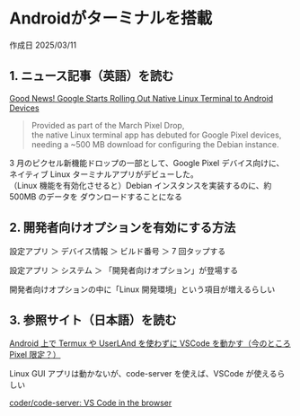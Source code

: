 # Androidがターミナルを搭載

作成日 2025/03/11

## 1. ニュース記事（英語）を読む

[Good News! Google Starts Rolling Out Native Linux Terminal to Android Devices](https://news.itsfoss.com/google-android-linux-terminal-rollout/)

> Provided as part of the March Pixel Drop,\
> the native Linux terminal app has debuted for Google Pixel devices,\
> needing a ~500 MB download for configuring the Debian instance.

3 月のピクセル新機能ドロップの一部として、Google Pixel デバイス向けに、\
ネイティブ Linux ターミナルアプリがデビューした。\
（Linux 機能を有効化させると）Debian インスタンスを実装するのに、約 500MB のデータを
ダウンロードすることになる

## 2. 開発者向けオプションを有効にする方法

設定アプリ ＞ デバイス情報 ＞ ビルド番号 ＞ 7 回タップする

設定アプリ ＞ システム ＞ 「開発者向けオプション」が登場する

開発者向けオプションの中に「Linux 開発環境」という項目が増えるらしい

## 3. 参照サイト（日本語）を読む

[Android 上で Termux や UserLAnd を使わずに VSCode を動かす（今のところ Pixel 限定？）](https://qiita.com/shun_nishi/items/8cc2bcd34fb192dc215b)

Linux GUI アプリは動かないが、code-server を使えば、VSCode が使えるらしい

[coder/code-server: VS Code in the browser](https://github.com/coder/code-server)
